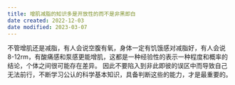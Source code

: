 ```yaml
---
title: 增肌减脂的知识多是开放性的而不是非黑即白
date created: 2022-12-03
date modified: 2023-03-07
---
```


不管增肌还是减脂，有人会说空腹有氧，身体一定有饥饿感对减脂好，有人会说8-12rm，有酸痛感和泵感更能增肌，这都是一种经验性的表示一种程度和概率的结论，个体之间很可能存在差异。
因此不要陷入到非此即彼的误区中而导致自己无法前行，不断学习公认的科学基本知识，具备判断这些的能力，才是最重要的。
